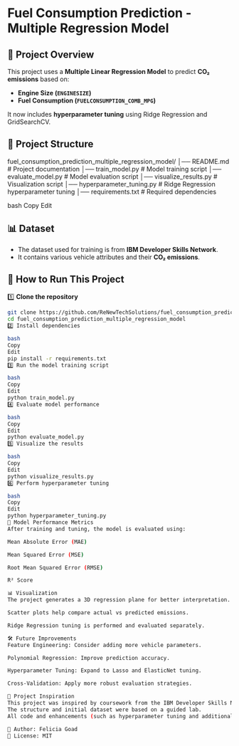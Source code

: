 # Fuel Consumption Prediction - Multiple Regression Model

## 📌 Project Overview

This project uses a **Multiple Linear Regression Model** to predict **CO₂ emissions** based on:

- **Engine Size (`ENGINESIZE`)**
- **Fuel Consumption (`FUELCONSUMPTION_COMB_MPG`)**

It now includes **hyperparameter tuning** using Ridge Regression and GridSearchCV.

## 📂 Project Structure

fuel_consumption_prediction_multiple_regression_model/ │── README.md # Project documentation │── train_model.py # Model training script │── evaluate_model.py # Model evaluation script │── visualize_results.py # Visualization script │── hyperparameter_tuning.py # Ridge Regression hyperparameter tuning │── requirements.txt # Required dependencies

bash
Copy
Edit

## 📊 Dataset

- The dataset used for training is from **IBM Developer Skills Network**.
- It contains various vehicle attributes and their **CO₂ emissions**.

## 🚀 How to Run This Project

1️⃣ **Clone the repository**

```bash
git clone https://github.com/ReNewTechSolutions/fuel_consumption_prediction_multiple_regression_model.git
cd fuel_consumption_prediction_multiple_regression_model
2️⃣ Install dependencies

bash
Copy
Edit
pip install -r requirements.txt
3️⃣ Run the model training script

bash
Copy
Edit
python train_model.py
4️⃣ Evaluate model performance

bash
Copy
Edit
python evaluate_model.py
5️⃣ Visualize the results

bash
Copy
Edit
python visualize_results.py
6️⃣ Perform hyperparameter tuning

bash
Copy
Edit
python hyperparameter_tuning.py
📌 Model Performance Metrics
After training and tuning, the model is evaluated using:

Mean Absolute Error (MAE)

Mean Squared Error (MSE)

Root Mean Squared Error (RMSE)

R² Score

📊 Visualization
The project generates a 3D regression plane for better interpretation.

Scatter plots help compare actual vs predicted emissions.

Ridge Regression tuning is performed and evaluated separately.

🛠 Future Improvements
Feature Engineering: Consider adding more vehicle parameters.

Polynomial Regression: Improve prediction accuracy.

Hyperparameter Tuning: Expand to Lasso and ElasticNet tuning.

Cross-Validation: Apply more robust evaluation strategies.

📝 Project Inspiration
This project was inspired by coursework from the IBM Developer Skills Network (Machine Learning with Python specialization).
The structure and initial dataset were based on a guided lab.
All code and enhancements (such as hyperparameter tuning and additional documentation) were independently developed.

📌 Author: Felicia Goad
📌 License: MIT